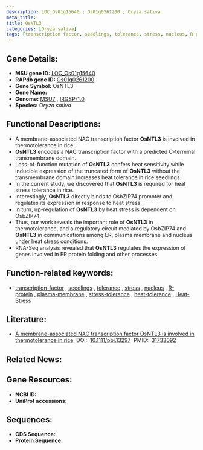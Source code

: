 ```yaml
---
description: LOC_Os01g15640 ; Os01g0261200 ; Oryza sativa
meta_title:
title: OsNTL3
categories: [Oryza sativa]
tags: [transcription factor, seedlings, tolerance, stress, nucleus, R protein, plasma membrane, stress tolerance, heat tolerance, Heat Stress]
---
```


## Gene Details:
- **MSU gene ID:** [LOC_Os01g15640](http://rice.uga.edu/cgi-bin/ORF_infopage.cgi?orf=LOC_Os01g15640)  
- **RAPdb gene ID:** [Os01g0261200](https://rapdb.dna.affrc.go.jp/locus/?name=Os01g0261200)  
- **Gene Symbol:** OsNTL3
- **Gene Name:**
- **Genome:**  [MSU7](http://rice.uga.edu/)&nbsp;,&nbsp;[IRGSP-1.0](https://rapdb.dna.affrc.go.jp/download/irgsp1.html)
- **Species:** *Oryza sativa*

## Functional Descriptions:
   - A membrane-associated NAC transcription factor **OsNTL3** is involved in thermotolerance in rice..
   - **OsNTL3** encodes a NAC transcription factor with a predicted C-terminal transmembrane domain.
   - Loss-of-function mutation of **OsNTL3** confers heat sensitivity while inducible expression of the truncated form of **OsNTL3** without the transmembrane domain increases heat tolerance in rice seedlings.
   - In the current study, we discovered that **OsNTL3** is required for heat stress tolerance in rice.
   - Interestingly, **OsNTL3** directly binds to OsbZIP74 promoter and regulates its expression in response to heat stress.
   - In turn, up-regulation of **OsNTL3** by heat stress is dependent on OsbZIP74.
   - Thus, our work reveals the important role of **OsNTL3** in thermotolerance, and a regulatory circuit mediated by OsbZIP74 and **OsNTL3** in communications among ER, plasma membrane and nucleus under heat stress conditions.
   - RNA-Seq analysis revealed that **OsNTL3** regulates the expression of genes involved in ER protein folding and other processes.

## Function-related keywords:
   - [transcription-factor](/tags/transcription-factor/)&nbsp;,&nbsp;[seedlings](/tags/seedlings/)&nbsp;,&nbsp;[tolerance](/tags/tolerance/)&nbsp;,&nbsp;[stress](/tags/stress/)&nbsp;,&nbsp;[nucleus](/tags/nucleus/)&nbsp;,&nbsp;[R-protein](/tags/R-protein/)&nbsp;,&nbsp;[plasma-membrane](/tags/plasma-membrane/)&nbsp;,&nbsp;[stress-tolerance](/tags/stress-tolerance/)&nbsp;,&nbsp;[heat-tolerance](/tags/heat-tolerance/)&nbsp;,&nbsp;[Heat-Stress](/tags/Heat-Stress/)

## Literature:
   - [A membrane-associated NAC transcription factor OsNTL3 is involved in thermotolerance in rice](https://www.doi.org/10.1111/pbi.13297)&nbsp;&nbsp;DOI:&nbsp;&nbsp;[10.1111/pbi.13297](https://www.doi.org/10.1111/pbi.13297)&nbsp;&nbsp;PMID:&nbsp;&nbsp;[31733092](https://pubmed.ncbi.nlm.nih.gov/31733092/)

## Related News:

## Gene Resources:
- **NCBI ID:**  []()
- **UniProt accessions:** [](https://www.uniprot.org/uniprotkb//entry)

## Sequences:
- **CDS Sequence:**
- **Protein Sequence:**
